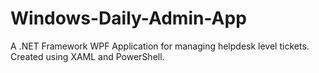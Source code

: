 # Windows-Daily-Admin-App
A .NET Framework WPF Application for managing helpdesk level tickets. Created using XAML and PowerShell.
